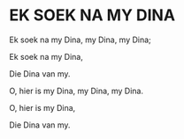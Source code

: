 # EK SOEK NA MY DINA

Ek soek na my Dina, my Dina, my Dina;

Ek soek na my Dina,

Die Dina van my.

O, hier is my Dina, my Dina, my Dina.

O, hier is my Dina,

Die Dina van my.

